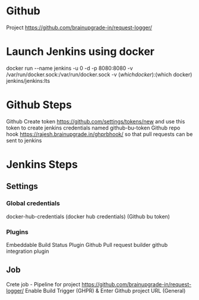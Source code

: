 # Github 
Project https://github.com/brainupgrade-in/request-logger/

# Launch Jenkins using docker 
docker run --name jenkins -u 0 -d -p 8080:8080 -v /var/run/docker.sock:/var/run/docker.sock -v $(which docker):$(which docker) jenkins/jenkins:lts

# Github Steps
Github Create token  https://github.com/settings/tokens/new  and use this token to create jenkins credentials named github-bu-token 
Github repo hook  https://rajesh.brainupgrade.in/ghprbhook/ so that pull requests can be sent to jenkins

# Jenkins Steps
## Settings 
### Global credentials  
docker-hub-credentials  (docker hub credentials)
(Github bu token)
### Plugins
Embeddable Build Status Plugin
Github Pull request builder
github integration plugin
## Job
Crete job - Pipeline for project https://github.com/brainupgrade-in/request-logger/ 
Enable Build Trigger (GHPR) & Enter Github project URL (General) 